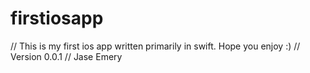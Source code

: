 # firstiosapp
// This is my first ios app written primarily in swift. Hope you enjoy :) 
// Version 0.0.1
// Jase Emery 
